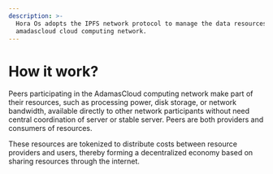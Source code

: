 ```yaml
---
description: >-
  Hora Os adopts the IPFS network protocol to manage the data resources of the
  amadascloud cloud computing network.
---
```


# How it work?

Peers participating in the AdamasCloud computing network make part of their resources, such as processing power, disk storage, or network bandwidth, available directly to other network participants without need central coordination of server or stable server. Peers are both providers and consumers of resources. 

These resources are tokenized to distribute costs between resource providers and users, thereby forming a decentralized economy based on sharing resources through the internet.

